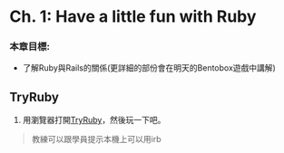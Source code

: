 # Ch. 1: Have a little fun with Ruby

### 本章目標:
* 了解Ruby與Rails的關係(更詳細的部份會在明天的Bentobox遊戲中講解)

## TryRuby

1. 用瀏覽器打開[TryRuby](http://tryruby.org/levels/1/challenges/0)，然後玩一下吧。

> 教練可以跟學員提示本機上可以用irb

